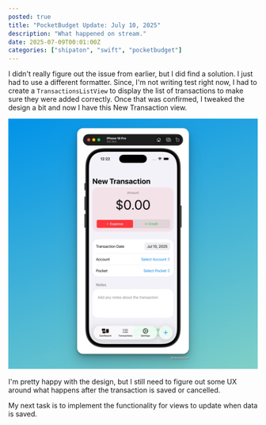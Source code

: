 ```yaml
---
posted: true
title: "PocketBudget Update: July 10, 2025"
description: "What happened on stream."
date: 2025-07-09T00:01:00Z
categories: ["shipaton", "swift", "pocketbudget"]
---
```


I didn't really figure out the issue from earlier, but I did find a solution. I just had to use a different formatter. Since, I'm not writing test right now, I had to create a `TransactionsListView` to display the list of transactions to make sure they were added correctly. Once that was confirmed, I tweaked the design a bit and now I have this New Transaction view.

![New Transaction View](./NewTransactionForm.jpg)

I'm pretty happy with the design, but I still need to figure out some UX around what happens after the transaction is saved or cancelled.

My next task is to implement the functionality for views to update when data is saved.
